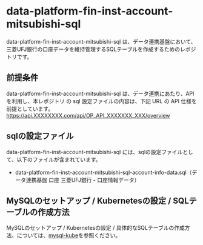 # data-platform-fin-inst-account-mitsubishi-sql 

data-platform-fin-inst-account-mitsubishi-sql は、データ連携基盤において、三菱UFJ銀行の口座データを維持管理するSQLテーブルを作成するためのレポジトリです。  

## 前提条件  
data-platform-fin-inst-account-mitsubishi-sql は、データ連携にあたり、API を利用し、本レポジトリ の sql 設定ファイルの内容は、下記 URL の API 仕様を前提としています。  
https://api.XXXXXXXX.com/api/OP_API_XXXXXXX_XXX/overview   

## sqlの設定ファイル

data-platform-fin-inst-account-mitsubishi-sql には、sqlの設定ファイルとして、以下のファイルが含まれています。    

* data-platform-fin-inst-account-mitsubishi-sql-account-info-data.sql（データ連携基盤 口座 三菱UFJ銀行 - 口座情報データ）


## MySQLのセットアップ / Kubernetesの設定 / SQLテーブルの作成方法
MySQLのセットアップ / Kubernetesの設定 / 具体的なSQLテーブルの作成方法、については、[mysql-kube](https://github.com/latonaio/mysql-kube)を参照ください。  

